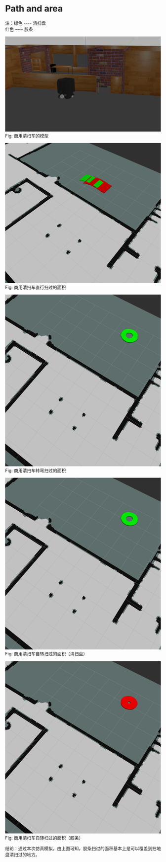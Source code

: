 # Path and area 
注：绿色 ---- 清扫盘  
    红色 ---- 胶条

![image](https://github.com/FL-MAY/test/blob/master/model.png)  
Fig: 商用清扫车的模型  

![image](https://github.com/FL-MAY/test/blob/master/straight.png)  
Fig: 商用清扫车直行扫过的面积  

![image](https://github.com/FL-MAY/test/blob/master/sweeper.png)  
Fig: 商用清扫车转弯扫过的面积  

![image](https://github.com/FL-MAY/test/blob/master/sweeper.png)  
Fig: 商用清扫车自转扫过的面积（清扫盘）  

![image](https://github.com/FL-MAY/test/blob/master/vanc.png)  
Fig: 商用清扫车自转扫过的面积（胶条）  

结论：通过本次仿真模拟，由上图可知，胶条扫过的面积基本上是可以覆盖到扫地盘清扫过的地方。
